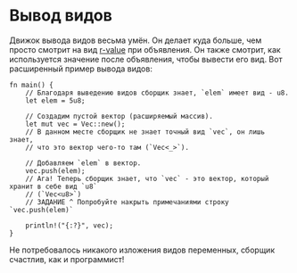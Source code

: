 # Вывод видов

Движок вывода видов весьма умён. Он делает куда больше,
чем просто смотрит на вид [r-value][rvalue] при объявления.
Он также смотрит, как используется значение после объявления, чтобы
вывести его вид. Вот расширенный пример вывода видов:

```rust,editable
fn main() {
    // Благодаря выведению видов сборщик знает, `elem` имеет вид - u8.
    let elem = 5u8;

    // Создадим пустой вектор (расширяемый массив).
    let mut vec = Vec::new();
    // В данном месте сборщик не знает точный вид `vec`, он лишь знает,
    // что это вектор чего-то там (`Vec<_>`).

    // Добавляем `elem` в вектор.
    vec.push(elem);
    // Ага! Теперь сборщик знает, что `vec` - это вектор, который хранит в себе вид `u8`
    // (`Vec<u8>`)
    // ЗАДАНИЕ ^ Попробуйте накрыть примечаниями строку `vec.push(elem)`

    println!("{:?}", vec);
}
```

Не потребовалось никакого изложения видов переменных, сборщик счастлив, как и программист!

[rvalue]: https://en.wikipedia.org/wiki/Value_%28computer_science%29#lrvalue
